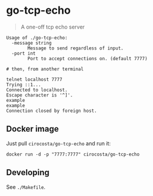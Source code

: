 # go-tcp-echo

> A one-off tcp echo server

```
Usage of ./go-tcp-echo:
  -message string
    	Message to send regardless of input.
  -port int
    	Port to accept connections on. (default 7777)

# then, from another terminal

telnet localhost 7777
Trying ::1...
Connected to localhost.
Escape character is '^]'.
example
example
Connection closed by foreign host.
```

## Docker image

Just pull `cirocosta/go-tcp-echo` and run it:

```
docker run -d -p "7777:7777" cirocosta/go-tcp-echo 
```


## Developing

See `./Makefile`.

